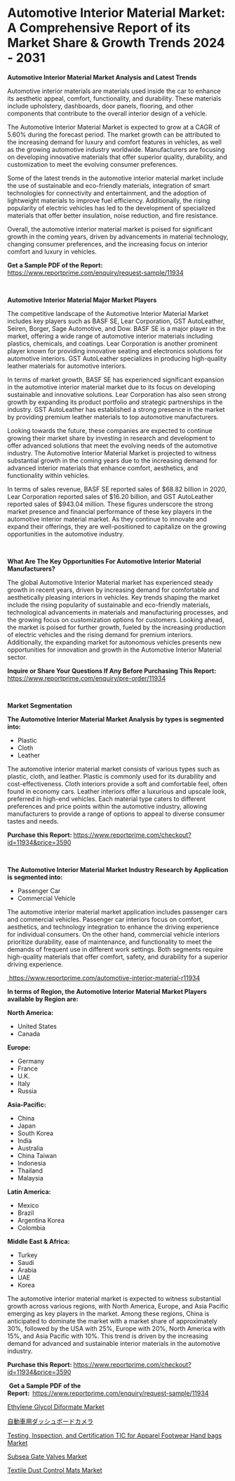 <p><h1>Automotive Interior Material Market: A Comprehensive Report of its Market Share & Growth Trends 2024 - 2031</h1></p><p><strong>Automotive Interior Material Market Analysis and Latest Trends</strong></p>
<p><p>Automotive interior materials are materials used inside the car to enhance its aesthetic appeal, comfort, functionality, and durability. These materials include upholstery, dashboards, door panels, flooring, and other components that contribute to the overall interior design of a vehicle.</p><p>The Automotive Interior Material Market is expected to grow at a CAGR of 5.60% during the forecast period. The market growth can be attributed to the increasing demand for luxury and comfort features in vehicles, as well as the growing automotive industry worldwide. Manufacturers are focusing on developing innovative materials that offer superior quality, durability, and customization to meet the evolving consumer preferences.</p><p>Some of the latest trends in the automotive interior material market include the use of sustainable and eco-friendly materials, integration of smart technologies for connectivity and entertainment, and the adoption of lightweight materials to improve fuel efficiency. Additionally, the rising popularity of electric vehicles has led to the development of specialized materials that offer better insulation, noise reduction, and fire resistance.</p><p>Overall, the automotive interior material market is poised for significant growth in the coming years, driven by advancements in material technology, changing consumer preferences, and the increasing focus on interior comfort and luxury in vehicles.</p></p>
<p><strong>Get a Sample PDF of the Report:&nbsp;</strong> <a href="https://www.reportprime.com/enquiry/request-sample/11934">https://www.reportprime.com/enquiry/request-sample/11934</a></p>
<p>&nbsp;</p>
<p><strong>Automotive Interior Material Major Market Players</strong></p>
<p><p>The competitive landscape of the Automotive Interior Material Market includes key players such as BASF SE, Lear Corporation, GST AutoLeather, Seiren, Borger, Sage Automotive, and Dow. BASF SE is a major player in the market, offering a wide range of automotive interior materials including plastics, chemicals, and coatings. Lear Corporation is another prominent player known for providing innovative seating and electronics solutions for automotive interiors. GST AutoLeather specializes in producing high-quality leather materials for automotive interiors.</p><p>In terms of market growth, BASF SE has experienced significant expansion in the automotive interior material market due to its focus on developing sustainable and innovative solutions. Lear Corporation has also seen strong growth by expanding its product portfolio and strategic partnerships in the industry. GST AutoLeather has established a strong presence in the market by providing premium leather materials to top automotive manufacturers.</p><p>Looking towards the future, these companies are expected to continue growing their market share by investing in research and development to offer advanced solutions that meet the evolving needs of the automotive industry. The Automotive Interior Material Market is projected to witness substantial growth in the coming years due to the increasing demand for advanced interior materials that enhance comfort, aesthetics, and functionality within vehicles.</p><p>In terms of sales revenue, BASF SE reported sales of $68.82 billion in 2020, Lear Corporation reported sales of $16.20 billion, and GST AutoLeather reported sales of $943.04 million. These figures underscore the strong market presence and financial performance of these key players in the automotive interior material market. As they continue to innovate and expand their offerings, they are well-positioned to capitalize on the growing opportunities in the automotive industry.</p></p>
<p>&nbsp;</p>
<p><strong>What Are The Key Opportunities For Automotive Interior Material Manufacturers?</strong></p>
<p><p>The global Automotive Interior Material market has experienced steady growth in recent years, driven by increasing demand for comfortable and aesthetically pleasing interiors in vehicles. Key trends shaping the market include the rising popularity of sustainable and eco-friendly materials, technological advancements in materials and manufacturing processes, and the growing focus on customization options for customers. Looking ahead, the market is poised for further growth, fueled by the increasing production of electric vehicles and the rising demand for premium interiors. Additionally, the expanding market for autonomous vehicles presents new opportunities for innovation and growth in the Automotive Interior Material sector.</p></p>
<p><strong>Inquire or Share Your Questions If Any Before Purchasing This Report:</strong> <a href="https://www.reportprime.com/enquiry/pre-order/11934">https://www.reportprime.com/enquiry/pre-order/11934</a></p>
<p>&nbsp;</p>
<p><strong>Market Segmentation</strong></p>
<p><strong>The Automotive Interior Material Market Analysis by types is segmented into:</strong></p>
<p><ul><li>Plastic</li><li>Cloth</li><li>Leather</li></ul></p>
<p><p>The automotive interior material market consists of various types such as plastic, cloth, and leather. Plastic is commonly used for its durability and cost-effectiveness. Cloth interiors provide a soft and comfortable feel, often found in economy cars. Leather interiors offer a luxurious and upscale look, preferred in high-end vehicles. Each material type caters to different preferences and price points within the automotive industry, allowing manufacturers to provide a range of options to appeal to diverse consumer tastes and needs.</p></p>
<p><strong>Purchase this Report:&nbsp;</strong><a href="https://www.reportprime.com/checkout?id=11934&price=3590">https://www.reportprime.com/checkout?id=11934&price=3590</a></p>
<p>&nbsp;</p>
<p><strong>The Automotive Interior Material Market Industry Research by Application is segmented into:</strong></p>
<p><ul><li>Passenger Car</li><li>Commercial Vehicle</li></ul></p>
<p><p>The automotive interior material market application includes passenger cars and commercial vehicles. Passenger car interiors focus on comfort, aesthetics, and technology integration to enhance the driving experience for individual consumers. On the other hand, commercial vehicle interiors prioritize durability, ease of maintenance, and functionality to meet the demands of frequent use in different work settings. Both segments require high-quality materials that offer comfort, safety, and durability for a superior driving experience.</p></p>
<p><a href="https://www.reportprime.com/automotive-interior-material-r11934">&nbsp;https://www.reportprime.com/automotive-interior-material-r11934</a></p>
<p><strong>In terms of Region, the Automotive Interior Material Market Players available by Region are:</strong></p>
<p>
    <p> <strong> North America: </strong>
        <ul>
            <li>United States</li>
            <li>Canada</li>
        </ul>
        </p> 
    <p> <strong> Europe: </strong>
        <ul>
            <li>Germany</li>
            <li>France</li>
            <li>U.K.</li>
            <li>Italy</li>
            <li>Russia</li>
        </ul>
        </p> 
    <p> <strong> Asia-Pacific: </strong>
        <ul>
            <li>China</li>
            <li>Japan</li>
            <li>South Korea</li>
            <li>India</li>
            <li>Australia</li>
            <li>China Taiwan</li>
            <li>Indonesia</li>
            <li>Thailand</li>
            <li>Malaysia</li>
        </ul>
        </p> 
    <p> <strong> Latin America: </strong>
        <ul>
            <li>Mexico</li>
            <li>Brazil</li>
            <li>Argentina Korea</li>
            <li>Colombia</li>
        </ul>
        </p> 
    <p> <strong> Middle East & Africa: </strong>
        <ul>
            <li>Turkey</li>
            <li>Saudi</li>
            <li>Arabia</li>
            <li>UAE</li>
            <li>Korea</li>
        </ul>
    </p>
    </p>
<p><p>The automotive interior material market is expected to witness substantial growth across various regions, with North America, Europe, and Asia Pacific emerging as key players in the market. Among these regions, China is anticipated to dominate the market with a market share of approximately 30%, followed by the USA with 25%, Europe with 20%, North America with 15%, and Asia Pacific with 10%. This trend is driven by the increasing demand for advanced and sustainable interior materials in the automotive industry.</p></p>
<p><strong>Purchase this Report: </strong><a href="https://www.reportprime.com/checkout?id=11934&price=3590">https://www.reportprime.com/checkout?id=11934&price=3590</a></p>
<p>&nbsp;<strong>Get a Sample PDF of the Report:&nbsp;&nbsp;</strong><a href="https://www.reportprime.com/enquiry/request-sample/11934">https://www.reportprime.com/enquiry/request-sample/11934</a></p>
<p><strong></strong></p>
<p><p><a href="https://github.com/nusratjahan12006/Market-Research-Report-List-1/blob/main/ethylene-glycol-diformate-market.md">Ethylene Glycol Diformate Market</a></p><p><a href="https://medium.com/@r.aspinall_32685/%E8%87%AA%E5%8B%95%E8%BB%8A%E7%94%A8%E3%83%80%E3%83%83%E3%82%B7%E3%83%A5%E3%83%9C%E3%83%BC%E3%83%89%E3%82%AB%E3%83%A1%E3%83%A9%E3%81%AE%E5%B8%82%E5%A0%B4%E8%A6%8F%E6%A8%A1%E3%81%A8%E3%82%B7%E3%82%A7%E3%82%A2%E5%88%86%E6%9E%90-%E6%88%90%E9%95%B7%E5%8B%95%E5%90%91%E3%81%A8%E4%BA%88%E6%B8%AC-2024%E5%B9%B4-2031%E5%B9%B4-2a16e0b36b26">自動車用ダッシュボードカメラ</a></p><p><a href="https://medium.com/@sk99912151/exploring-testing-inspection-and-certification-tic-for-apparel-footwear-hand-bags-market-6bc82fc3a731">Testing, Inspection, and Certification TIC for Apparel Footwear Hand bags Market</a></p><p><a href="https://www.linkedin.com/pulse/subsea-gate-valves-market-global-insights-sales-trends-2024-jef7c">Subsea Gate Valves Market</a></p><p><a href="https://medium.com/@sk99912151/analyzing-textile-dust-control-mats-market-dynamics-and-growth-drivers-and-forecasted-for-period-1468ab2da20a">Textile Dust Control Mats Market</a></p></p>